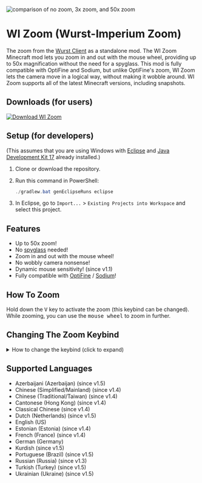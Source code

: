 ![comparison of no zoom, 3x zoom, and 50x zoom](https://user-images.githubusercontent.com/10100202/67816432-973d2400-fab2-11e9-8699-e05eb5ba6551.jpg)

# WI Zoom (Wurst-Imperium Zoom)

The zoom from the [Wurst Client](https://www.wurstclient.net/) as a standalone mod. The WI Zoom Minecraft mod lets you zoom in and out with the mouse wheel, providing up to 50x magnification without the need for a spyglass. This mod is fully compatible with OptiFine and Sodium, but unlike OptiFine's zoom, WI Zoom lets the camera move in a logical way, without making it wobble around. WI Zoom supports all of the latest Minecraft versions, including snapshots.

## Downloads (for users)

[![Download WI Zoom](https://user-images.githubusercontent.com/10100202/214881367-956f0bc9-4dbe-43cb-850a-04d73e00b344.png)](https://www.wurstimperium.net/wi-zoom/download/?utm_source=GitHub&utm_medium=WI+Zoom&utm_campaign=README.md&utm_content=Download+WI+Zoom)

## Setup (for developers)

(This assumes that you are using Windows with [Eclipse](https://www.eclipse.org/downloads/) and [Java Development Kit 17](https://adoptium.net/?variant=openjdk17&jvmVariant=hotspot) already installed.)

1. Clone or download the repository.

2. Run this command in PowerShell:

   ```powershell
   ./gradlew.bat genEclipseRuns eclipse
   ```

3. In Eclipse, go to `Import...` > `Existing Projects into Workspace` and select this project.

## Features

- Up to 50x zoom!
- No <a href="https://minecraft.fandom.com/wiki/Spyglass" target="_blank">spyglass</a> needed!
- Zoom in and out with the mouse wheel!
- No wobbly camera nonsense!
- Dynamic mouse sensitivity! (since v1.1)
- Fully compatible with <a href="https://optifine.net/home" target="_blank">OptiFine</a> / <a href="https://github.com/CaffeineMC/sodium-fabric" target="_blank">Sodium</a>!

## How To Zoom

Hold down the <kbd>V</kbd> key to activate the zoom (this keybind can be changed).  
While zooming, you can use the <kbd>mouse wheel</kbd> to zoom in further.

## Changing The Zoom Keybind

<details>
  <summary>How to change the keybind (click to expand)</summary>

  In the pause menu, click on "Options...".

  <img src="https://user-images.githubusercontent.com/10100202/67876632-e0d45000-fb40-11e9-88a5-6d5d22cdb33a.png" alt="screenshot of the Game Menu with the Options button highlighted" width="1113" height="832" />

  In the Options menu, click on "Controls...".

  <img src="https://user-images.githubusercontent.com/10100202/67876634-e0d45000-fb40-11e9-8e81-ef677755e1c3.png" alt="screenshot of the Options menu with the Controls button highlighted" width="1113" height="779" />
  
  In the Controls menu, scroll down to the "WI Zoom" section. If you don't have any other mods installed, you will find this section at the very bottom.

  <img src="https://user-images.githubusercontent.com/10100202/67876636-e16ce680-fb40-11e9-8934-ad65580dc91a.png" alt="screenshot of the Controls menu with the WI Zoom keybind highlighted at the bottom" width="1113" height="599" />
</details>

## Supported Languages
- Azerbaijani (Azerbaijan) (since v1.5)
- Chinese (Simplified/Mainland) (since v1.4)
- Chinese (Traditional/Taiwan) (since v1.4)
- Cantonese (Hong Kong) (since v1.4)
- Classical Chinese (since v1.4)
- Dutch (Netherlands) (since v1.5)
- English (US)
- Estonian (Estonia) (since v1.4)
- French (France) (since v1.4)
- German (Germany)
- Kurdish (since v1.5)
- Portuguese (Brazil) (since v1.5)
- Russian (Russia) (since v1.3)
- Turkish (Turkey) (since v1.5)
- Ukrainian (Ukraine) (since v1.5)
